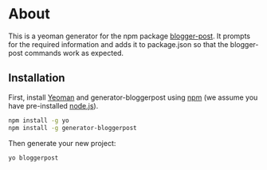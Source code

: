 # About

This is a yeoman generator for the npm package [blogger-post](https://www.npmjs.com/package/blogger-post).  It prompts for the required information and adds it to package.json so that the blogger-post commands work as expected.

## Installation

First, install [Yeoman](http://yeoman.io) and generator-bloggerpost using [npm](https://www.npmjs.com/) (we assume you have pre-installed [node.js](https://nodejs.org/)).

```bash
npm install -g yo
npm install -g generator-bloggerpost
```

Then generate your new project:

```bash
yo bloggerpost
```
